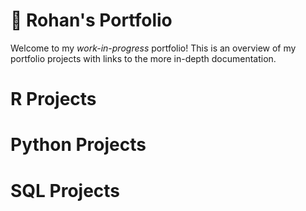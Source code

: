 # 💼 Rohan's Portfolio
Welcome to my *work-in-progress* portfolio! This is an overview of my portfolio projects with links to the more in-depth documentation. 

# R Projects


# Python Projects

# SQL Projects
